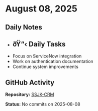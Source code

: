 ﻿# August 08, 2025

## Daily Notes

- ## ðŸ“‹ Daily Tasks
- Focus on ServiceNow integration
- Work on authentication documentation
- Continue system improvements

## GitHub Activity

**Repository:** [SSJK-CRM](https://github.com/Rupali59/SSJK-CRM)

**Status:** No commits on 2025-08-08
